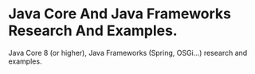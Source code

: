 # Java Core And Java Frameworks Research And Examples.
Java Core 8 (or higher), Java Frameworks (Spring, OSGi...) research and examples.
